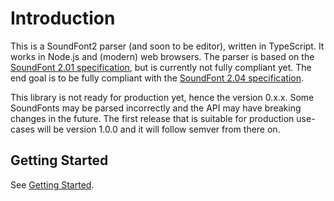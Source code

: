 # Introduction

This is a SoundFont2 parser (and soon to be editor), written in TypeScript. It works in Node.js and (modern) web browsers. The parser is based on the [SoundFont 2.01 specification](http://www.synthfont.com/SFSPEC21.PDF), but is currently not fully compliant yet. The end goal is to be fully compliant with the [SoundFont 2.04 specification](http://www.synthfont.com/sfspec24.pdf).

This library is not ready for production yet, hence the version 0.x.x. Some SoundFonts may be parsed incorrectly and the API may have breaking changes in the future. The first release that is suitable for production use-cases will be version 1.0.0 and it will follow semver from there on.

## Getting Started

See [Getting Started](getting-started/README.md).
